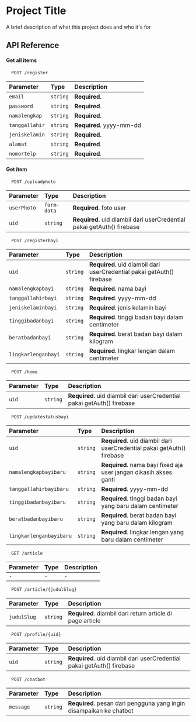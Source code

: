 
# Project Title

A brief description of what this project does and who it's for


## API Reference

#### Get all items

```http
  POST /register
```

| Parameter | Type     | Description                |
| :-------- | :------- | :------------------------- |
| `email` | `string` | **Required**.  |
| `password` | `string` | **Required**.  |
| `namalengkap` | `string` | **Required**.  |
| `tanggallahir` | `string` | **Required**. yyyy-mm-dd |
| `jeniskelamin` | `string` | **Required**.  |
| `alamat` | `string` | **Required**.  |
| `nomortelp` | `string` | **Required**. |

#### Get item

```http
  POST /uploadphoto
```

| Parameter | Type     | Description                       |
| :-------- | :------- | :-------------------------------- |
| `userPhoto`      | `form-data` | **Required**. foto user |
| `uid` | `string` | **Required**. uid diambil dari userCredential pakai getAuth() firebase |

```http
  POST /registerbayi
```

| Parameter | Type     | Description                       |
| :-------- | :------- | :-------------------------------- |
| `uid` | `string` | **Required**. uid diambil dari userCredential pakai getAuth() firebase |
| `namalengkapbayi`      | `string` | **Required**. nama bayi |
| `tanggallahirbayi`      | `string` | **Required**. yyyy-mm-dd |
| `jeniskelaminbayi`      | `string` | **Required**. jenis kelamin bayi |
| `tinggibadanbayi`      | `string` | **Required**. tinggi badan bayi dalam centimeter |
| `beratbadanbayi`      | `string` | **Required**. berat badan bayi dalam kilogram |
| `lingkarlenganbayi`      | `string` | **Required**. lingkar lengan dalam centimeter |

```http
  POST /home
```

| Parameter | Type     | Description                       |
| :-------- | :------- | :-------------------------------- |
| `uid` | `string` | **Required**. uid diambil dari userCredential pakai getAuth() firebase |

```http
  POST /updatestatusbayi
```

| Parameter | Type     | Description                       |
| :-------- | :------- | :-------------------------------- |
| `uid` | `string` | **Required**. uid diambil dari userCredential pakai getAuth() firebase |
| `namalengkapbayibaru`      | `string` | **Required**. nama bayi fixed aja user jangan dikasih akses ganti |
| `tanggallahirbayibaru`      | `string` | **Required**. yyyy-mm-dd |
| `tinggibadanbayibaru`      | `string` | **Required**. tinggi badan bayi yang baru dalam centimeter |
| `beratbadanbayibaru`      | `string` | **Required**. berat badan bayi yang baru dalam kilogram |
| `lingkarlenganbayibaru`      | `string` | **Required**. lingkar lengan yang baru dalam centimeter |


```http
  GET /article
```

| Parameter | Type     | Description                       |
| :-------- | :------- | :-------------------------------- |
| `-` | `-` |  `-`|

```http
  POST /article/{judulSlug}
```

| Parameter | Type     | Description                       |
| :-------- | :------- | :-------------------------------- |
| `judulSlug` | `string` | **Required**. diambil dari return article di page article|

```http
  POST /profile/{uid}
```

| Parameter | Type     | Description                       |
| :-------- | :------- | :-------------------------------- |
| `uid` | `string` | **Required**. uid diambil dari userCredential pakai getAuth() firebase |

```http
  POST /chatbot
```

| Parameter | Type     | Description                       |
| :-------- | :------- | :-------------------------------- |
| `message` | `string` | **Required**. pesan dari pengguna yang ingin disampaikan ke chatbot |